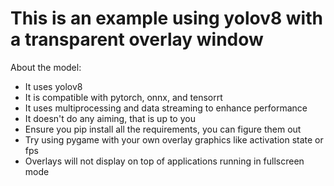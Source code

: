# This is an example using yolov8 with a transparent overlay window

About the model:
- It uses yolov8
- It is compatible with pytorch, onnx, and tensorrt
- It uses multiprocessing and data streaming to enhance performance
- It doesn't do any aiming, that is up to you
- Ensure you pip install all the requirements, you can figure them out
- Try using pygame with your own overlay graphics like activation state or fps
- Overlays will not display on top of applications running in fullscreen mode